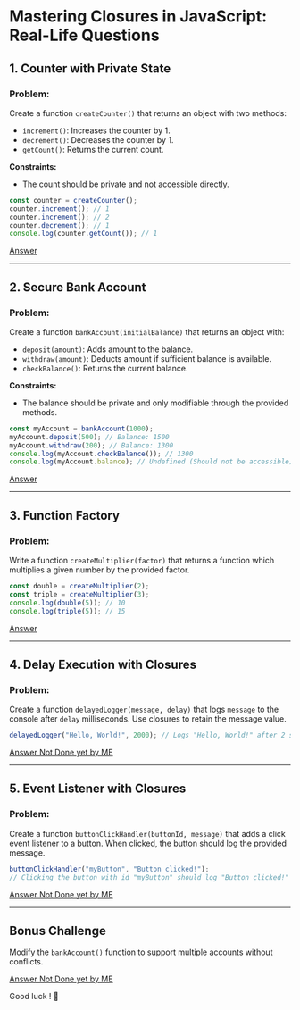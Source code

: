 # Mastering Closures in JavaScript: Real-Life Questions

## **1. Counter with Private State**

### **Problem:**

Create a function `createCounter()` that returns an object with two methods:

- `increment()`: Increases the counter by 1.
- `decrement()`: Decreases the counter by 1.
- `getCount()`: Returns the current count.

**Constraints:**

- The count should be private and not accessible directly.

```javascript
const counter = createCounter();
counter.increment(); // 1
counter.increment(); // 2
counter.decrement(); // 1
console.log(counter.getCount()); // 1
```
[Answer](ans1.js)

---

## **2. Secure Bank Account**

### **Problem:**

Create a function `bankAccount(initialBalance)` that returns an object with:

- `deposit(amount)`: Adds amount to the balance.
- `withdraw(amount)`: Deducts amount if sufficient balance is available.
- `checkBalance()`: Returns the current balance.

**Constraints:**

- The balance should be private and only modifiable through the provided methods.

```javascript
const myAccount = bankAccount(1000);
myAccount.deposit(500); // Balance: 1500
myAccount.withdraw(200); // Balance: 1300
console.log(myAccount.checkBalance()); // 1300
console.log(myAccount.balance); // Undefined (Should not be accessible)
```
[Answer](ans2.js)

---

## **3. Function Factory**

### **Problem:**

Write a function `createMultiplier(factor)` that returns a function which multiplies a given number by the provided factor.

```javascript
const double = createMultiplier(2);
const triple = createMultiplier(3);
console.log(double(5)); // 10
console.log(triple(5)); // 15
```
[Answer](ans3.js)

---

## **4. Delay Execution with Closures**

### **Problem:**

Create a function `delayedLogger(message, delay)` that logs `message` to the console after `delay` milliseconds. Use closures to retain the message value.

```javascript
delayedLogger("Hello, World!", 2000); // Logs "Hello, World!" after 2 seconds
```
[Answer Not Done yet by ME]()

---

## **5. Event Listener with Closures**

### **Problem:**

Create a function `buttonClickHandler(buttonId, message)` that adds a click event listener to a button. When clicked, the button should log the provided message.

```javascript
buttonClickHandler("myButton", "Button clicked!");
// Clicking the button with id "myButton" should log "Button clicked!"
```
[Answer Not Done yet by ME]()

---

## **Bonus Challenge**

Modify the `bankAccount()` function to support multiple accounts without conflicts.

[Answer Not Done yet by ME]()

Good luck ! 🚀